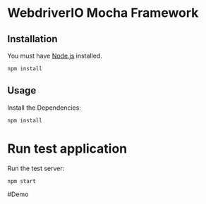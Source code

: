 # WebdriverIO Mocha Framework

## Installation

You must have [Node.js](https://www.nodejs.org/) installed.

```sh
npm install
```

## Usage

Install the Dependencies:

```sh
npm install
```

# Run test application
Run the test server:

```sh
npm start
```
#Demo
